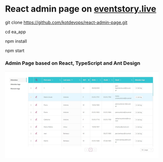 # React admin page on [eventstory.live](http://eventstory.live/)

git clone https://github.com/kotdevops/react-admin-page.git

cd ea_app

npm install

npm start


### Admin Page based on React, TypeScript and Ant Design

![Auto suggestion](ea_app/public/adminpage.jpg)